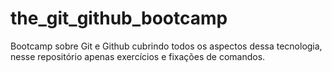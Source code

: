 # the_git_github_bootcamp
Bootcamp sobre Git e Github cubrindo todos os aspectos dessa tecnologia, nesse repositório apenas exercícios e fixações de comandos. 
